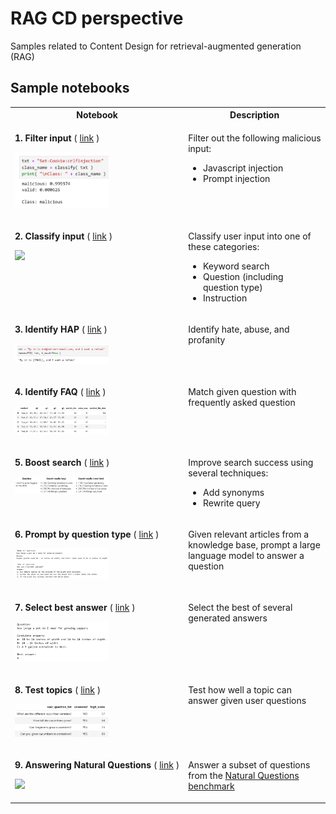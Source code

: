 # RAG CD perspective
Samples related to Content Design for retrieval-augmented generation (RAG)

## Sample notebooks
<table>
<tr>
<th valign="top">Notebook</th>
<th valign="top">Description</th>
</tr>
<!-- 1. Filter input -->
<tr>
<td valign="top">
<p><b>1.&nbsp;Filter&nbsp;input</b>&nbsp;(&nbsp;<a href="notebooks/01_filter.ipynb">link</a>&nbsp;)</p>
<p><img src="images/01_filter.png" width="150px" /></p>
</td>
<td valign="top">
<p>Filter out the following malicious input:
<ul>
<li>Javascript injection</li>
<li>Prompt injection</li>
</ul>
</p>
</td>
</tr>
<!-- 2. Classify input -->
<tr>
<td valign="top">
<p><b>2.&nbsp;Classify&nbsp;input</b>&nbsp;(&nbsp;<a href="notebooks/02_classify-input.ipynb">link</a>&nbsp;)</p>
<p><img src="images/02_classify-input.png" width="150px" /></p>
</td>
<td valign="top">
<p>Classify user input into one of these categories:
<ul>
<li>Keyword search</li>
<li>Question (including question type)</li>
<li>Instruction</li>
</ul>
</p>
</td>
</tr>
<!-- 3. Identify HAP -->
<tr>
<td valign="top">
<p><b>3.&nbsp;Identify&nbsp;HAP</b>&nbsp;(&nbsp;<a href="notebooks/03_hap.ipynb">link</a>&nbsp;)</p>
<p><img src="images/03_hap.png" width="150px" /></p>
</td>
<td valign="top">
<p>Identify hate, abuse, and profanity</p>
</td>
</tr>
<!-- 4. Identify FAQ -->
<tr>
<td valign="top">
<p><b>4.&nbsp;Identify&nbsp;FAQ</b>&nbsp;(&nbsp;<a href="notebooks/04_faq.ipynb">link</a>&nbsp;)</p>
<p><img src="images/04_faq.png" width="150px" /></p>
</td>
<td valign="top">
<p>Match given question with frequently asked question</p>
</td>
</tr>
<!-- 5. Boost search -->
<tr>
<td valign="top">
<p><b>5.&nbsp;Boost&nbsp;search</b>&nbsp;(&nbsp;<a href="notebooks/05_search.ipynb">link</a>&nbsp;)</p>
<p><img src="images/05_search.png" width="150px" /></p>
</td>
<td valign="top">
<p>Improve search success using several techniques:
<ul>
<li>Add synonyms</li>
<li>Rewrite query</li>
</ul>
</p>
</td>
</tr>
<!-- 6. Prompt by question type -->
<tr>
<td valign="top">
<p><b>6.&nbsp;Prompt&nbsp;by&nbsp;question&nbsp;type</b>&nbsp;(&nbsp;<a href="notebooks/06_prompt.ipynb">link</a>&nbsp;)</p>
<p><img src="images/06_prompt.png" width="150px" /></p>
</td>
<td valign="top">
<p>Given relevant articles from a knowledge base, prompt a large language model to answer a question</p>
</td>
</tr>
<!-- 7. Select best answer -->
<tr>
<td valign="top">
<p><b>7.&nbsp;Select&nbsp;best&nbsp;answer</b>&nbsp;(&nbsp;<a href="notebooks/07_best-answer.ipynb">link</a>&nbsp;)</p>
<p><img src="images/07_best-answer.png" width="150px" /></p>
</td>
<td valign="top">
<p>Select the best of several generated answers</p>
</td>
</tr>
<!-- 08. Test topics -->
<tr>
<td valign="top">
<p><b>8.&nbsp;Test&nbsp;topics</b>&nbsp;(&nbsp;<a href="notebooks/08_testing-topics.ipynb">link</a>&nbsp;)</p>
<p><img src="images/08_testing-topics.png" width="150px" /></p>
</td>
<td valign="top">
<p>Test how well a topic can answer given user questions</p>
</td>
</tr>
<!-- 09. Answering Natural Questions benchmark -->
<tr>
<td valign="top">
<p><b>9.&nbsp;Answering&nbsp;Natural&nbsp;Questions</b>&nbsp;(&nbsp;<a href="notebooks/09_nq.ipynb">link</a>&nbsp;)</p>
<p><img src="images/09_nq.png" width="150px" /></p>
</td>
<td valign="top">
<p>Answer a subset of questions from the <a href="https://research.google/pubs/natural-questions-a-benchmark-for-question-answering-research/">Natural Questions benchmark</a></p>
</td>
</tr>
</table>
